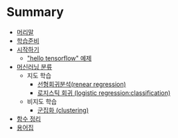 # Summary

* [머리말](README.md)
* [학습준비](tensorflow/setting.md)
* [시작하기](tensorflow/start.md)
  * ["hello tensorflow" 예제](tensorflow/hello_tensorflow.md)
* [머신러닝 분류](tensorflow/classification.md)
  * 지도 학습
    * [선형회귀분석(renear regression)](tensorflow/renear_regression.md)
    * [로지스틱 회귀 (logistic regression:classification)](tensorflow/logistic_regression.md)
  * 비지도 학습
    * [군집화 (clustering)](tensorflow/clustering.md)
* [함수 정리](tensorflow/function.md)
* [용어집](tensorflow/glossary.md)
